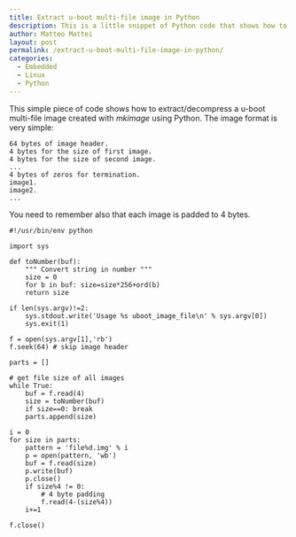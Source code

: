 ```yaml
---
title: Extract u-boot multi-file image in Python
description: This is a little snippet of Python code that shows how to extract images from multi-file u-boot image
author: Matteo Mattei
layout: post
permalink: /extract-u-boot-multi-file-image-in-python/
categories:
  - Embedded
  - Linux
  - Python
---
```

This simple piece of code shows how to extract/decompress a u-boot multi-file image created with *mkimage* using Python. The image format is very simple:

```
64 bytes of image header.
4 bytes for the size of first image.
4 bytes for the size of second image.
...
4 bytes of zeros for termination.
image1.
image2.
...
```

You need to remember also that each image is padded to 4 bytes.

```
#!/usr/bin/env python

import sys

def toNumber(buf):
    """ Convert string in number """
    size = 0
    for b in buf: size=size*256+ord(b)
    return size

if len(sys.argv)!=2:
    sys.stdout.write('Usage %s uboot_image_file\n' % sys.argv[0])
    sys.exit(1)

f = open(sys.argv[1],'rb')
f.seek(64) # skip image header

parts = []

# get file size of all images
while True:
    buf = f.read(4)
    size = toNumber(buf)
    if size==0: break
    parts.append(size)

i = 0
for size in parts:
    pattern = 'file%d.img' % i
    p = open(pattern, 'wb')
    buf = f.read(size)
    p.write(buf)
    p.close()
    if size%4 != 0:
        # 4 byte padding
        f.read(4-(size%4))
    i+=1

f.close()
```
